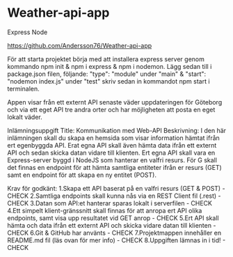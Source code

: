 # Weather-api-app
Express Node

https://github.com/Andersson76/Weather-api-app

För att starta projektet börja med att installera express server genom kommando npm init & npm i express & npm i nodemon. Lägg sedan till i package.json filen, följande: "type": "module" under "main" & "start": "nodemon index.js" under "test" skriv sedan in kommandot npm start i terminalen.

Appen visar från ett externt API senaste väder uppdateringen för Göteborg och via ett eget API tre andra orter och har möjligheten att posta en eget lokalt väder.

Inlämningsuppgift
Title:
Kommunikation med Web-API
Beskrivning:
I den här inlämningen skall du skapa en hemsida som visar information hämtat ifrån ert egenbyggda API. Erat egna API skall även hämta data ifrån ett externt API och sedan skicka datan vidare till klienten. Ert egna API skall vara en Express-server byggd i NodeJS som hanterar en valfri resurs. För G skall det finnas en endpoint för att hämta samtliga entiteter ifrån er resurs (GET) samt en endpoint för att skapa en ny entitet (POST).

Krav för godkänt:
1.Skapa ett API baserat på en valfri resurs (GET & POST) - CHECK
2.Samtliga endpoints skall kunna nås via en REST Client fil (.rest) - CHECK
3.Datan som API:et hanterar sparas lokalt i serverfilen - CHECK
4.Ett simpelt klient-gränssnitt skall finnas för att anropa ert API olika endpoints, samt visa upp resultatet vid GET anrop - CHECK
5.Ert API skall hämta och data ifrån ett externt API och skicka vidare datan till klienten - CHECK
6.Git & GitHub har använts - CHECK
7.Projektmappen innehåller en README.md fil (läs ovan för mer info) - CHECK
8.Uppgiften lämnas in i tid! - CHECK

